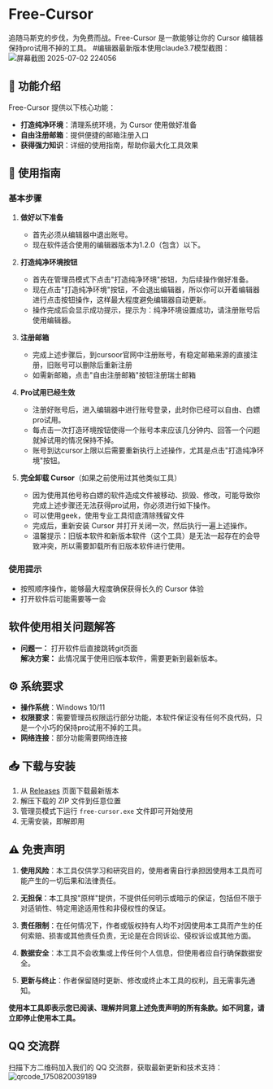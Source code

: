 # Free-Cursor
追随马斯克的步伐，为免费而战。Free-Cursor 是一款能够让你的 Cursor 编辑器保持pro试用不掉的工具。
#编辑器最新版本使用claude3.7模型截图：
![屏幕截图 2025-07-02 224056](https://github.com/user-attachments/assets/73b4c7ca-80f0-4650-96ef-587c7a9f07e2)

## 📝 功能介绍

Free-Cursor 提供以下核心功能：

- **打造纯净环境**：清理系统环境，为 Cursor 使用做好准备
- **自由注册邮箱**：提供便捷的邮箱注册入口
- **获得强力知识**：详细的使用指南，帮助你最大化工具效果

## 🚀 使用指南

### 基本步骤
1. **做好以下准备**
   - 首先必须从编辑器中退出账号。
   - 现在软件适合使用的编辑器版本为1.2.0（包含）以下。
   
2. **打造纯净环境按钮**
   - 首先在管理员模式下点击"打造纯净环境"按钮，为后续操作做好准备。
   - 现在点击"打造纯净环境"按钮，不会退出编辑器，所以你可以开着编辑器进行点击按钮操作，这样最大程度避免编辑器自动更新。
   - 操作完成后会显示成功提示，提示为：纯净环境设置成功，请注册账号后使用编辑器。
     
3. **注册邮箱**
   - 完成上述步骤后，到cursoor官网中注册账号，有稳定邮箱来源的直接注册，旧账号可以删除后重新注册
   - 如需新邮箱，点击"自由注册邮箱"按钮注册瑞士邮箱

4. **Pro试用已经生效**
   - 注册好账号后，进入编辑器中进行账号登录，此时你已经可以自由、白嫖pro试用。
   - 每点击一次打造环境按钮使得一个账号本来应该几分钟内、回答一个问题就掉试用的情况保持不掉。
   - 账号到达cursor上限以后需要重新执行上述操作，尤其是点击"打造纯净环境"按钮。
     
5. **完全卸载 Cursor**（如果之前使用过其他类似工具）
   - 因为使用其他号称白嫖的软件造成文件被移动、损毁、修改，可能导致你完成上述步骤还无法获得pro试用，你必须进行如下操作。
   - 可以使用geek，使用专业工具彻底清除残留文件
   - 完成后，重新安装 Cursor 并打开关闭一次，然后执行一遍上述操作。
   - 温馨提示：旧版本软件和新版本软件（这个工具）是无法一起存在的会导致冲突，所以需要卸载所有旧版本软件进行使用。

### 使用提示

- 按照顺序操作，能够最大程度确保获得长久的 Cursor 体验
- 打开软件后可能需要等一会

## 软件使用相关问题解答

- **问题一：** 打开软件后直接跳转git页面  
  **解决方案：** 此情况属于使用旧版本软件，需要更新到最新版本。

## ⚙️ 系统要求

- **操作系统**：Windows 10/11
- **权限要求**：需要管理员权限运行部分功能，本软件保证没有任何不良代码，只是一个小巧的保持pro试用不掉的工具。
- **网络连接**：部分功能需要网络连接

## 📥 下载与安装

1. 从 [Releases](https://github.com/dulikaifazr/Free-Cursor/releases) 页面下载最新版本
2. 解压下载的 ZIP 文件到任意位置
3. 管理员模式下运行 `free-cursor.exe` 文件即可开始使用
4. 无需安装，即解即用

## ⚠️ 免责声明

1. **使用风险**：本工具仅供学习和研究目的，使用者需自行承担因使用本工具而可能产生的一切后果和法律责任。

2. **无担保**：本工具按"原样"提供，不提供任何明示或暗示的保证，包括但不限于对适销性、特定用途适用性和非侵权性的保证。

3. **责任限制**：在任何情况下，作者或版权持有人均不对因使用本工具而产生的任何索赔、损害或其他责任负责，无论是在合同诉讼、侵权诉讼或其他方面。

4. **数据安全**：本工具不会收集或上传任何个人信息，但使用者应自行确保数据安全。

5. **更新与终止**：作者保留随时更新、修改或终止本工具的权利，且无需事先通知。

**使用本工具即表示您已阅读、理解并同意上述免责声明的所有条款。如不同意，请立即停止使用本工具。**
## QQ 交流群
扫描下方二维码加入我们的 QQ 交流群，获取最新更新和技术支持：
![qrcode_1750820039189](https://github.com/user-attachments/assets/c79df94e-7e3c-49ac-9943-1992ff0156ec)


